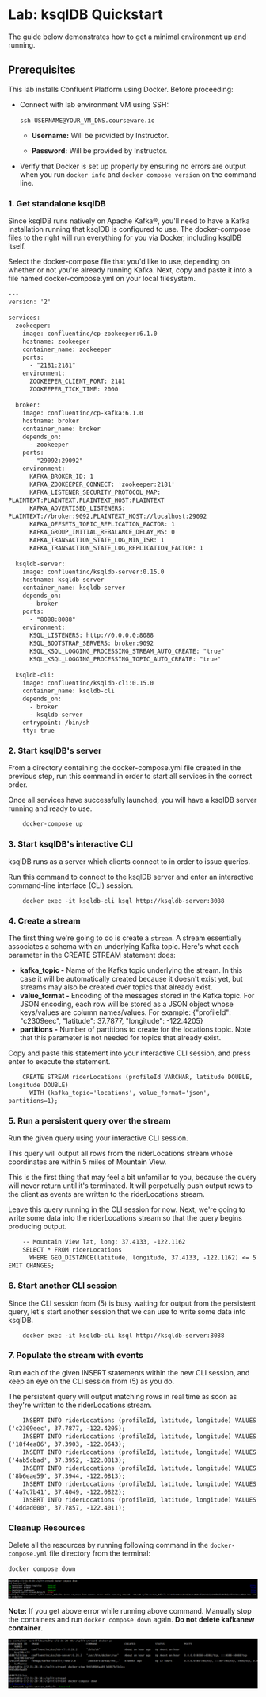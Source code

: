 
Lab: ksqlDB Quickstart
======================

The guide below demonstrates how to get a minimal environment up and running.



## Prerequisites

This lab installs Confluent Platform using Docker. Before proceeding:

- Connect with lab environment VM using SSH:

    `ssh USERNAME@YOUR_VM_DNS.courseware.io`

  *  **Username:** Will be provided by Instructor.

  *  **Password:** Will be provided by Instructor.

- Verify that Docker is set up properly by ensuring no errors are output when you run `docker info` and `docker compose version` on the command line.


### 1. Get standalone ksqlDB

Since ksqlDB runs natively on Apache Kafka®, you'll need to have a Kafka
installation running that ksqlDB is configured to use. The
docker-compose files to the right will run everything for you via
Docker, including ksqlDB itself.

Select the docker-compose file that you'd like to use, depending on
whether or not you're already running Kafka. Next, copy and paste it
into a file named docker-compose.yml on your local filesystem.


```
---
version: '2'

services:
  zookeeper:
    image: confluentinc/cp-zookeeper:6.1.0
    hostname: zookeeper
    container_name: zookeeper
    ports:
      - "2181:2181"
    environment:
      ZOOKEEPER_CLIENT_PORT: 2181
      ZOOKEEPER_TICK_TIME: 2000

  broker:
    image: confluentinc/cp-kafka:6.1.0
    hostname: broker
    container_name: broker
    depends_on:
      - zookeeper
    ports:
      - "29092:29092"
    environment:
      KAFKA_BROKER_ID: 1
      KAFKA_ZOOKEEPER_CONNECT: 'zookeeper:2181'
      KAFKA_LISTENER_SECURITY_PROTOCOL_MAP: PLAINTEXT:PLAINTEXT,PLAINTEXT_HOST:PLAINTEXT
      KAFKA_ADVERTISED_LISTENERS: PLAINTEXT://broker:9092,PLAINTEXT_HOST://localhost:29092
      KAFKA_OFFSETS_TOPIC_REPLICATION_FACTOR: 1
      KAFKA_GROUP_INITIAL_REBALANCE_DELAY_MS: 0
      KAFKA_TRANSACTION_STATE_LOG_MIN_ISR: 1
      KAFKA_TRANSACTION_STATE_LOG_REPLICATION_FACTOR: 1

  ksqldb-server:
    image: confluentinc/ksqldb-server:0.15.0
    hostname: ksqldb-server
    container_name: ksqldb-server
    depends_on:
      - broker
    ports:
      - "8088:8088"
    environment:
      KSQL_LISTENERS: http://0.0.0.0:8088
      KSQL_BOOTSTRAP_SERVERS: broker:9092
      KSQL_KSQL_LOGGING_PROCESSING_STREAM_AUTO_CREATE: "true"
      KSQL_KSQL_LOGGING_PROCESSING_TOPIC_AUTO_CREATE: "true"

  ksqldb-cli:
    image: confluentinc/ksqldb-cli:0.15.0
    container_name: ksqldb-cli
    depends_on:
      - broker
      - ksqldb-server
    entrypoint: /bin/sh
    tty: true
```


### 2. Start ksqlDB's server

From a directory containing the docker-compose.yml file created in the
previous step, run this command in order to start all services in the
correct order.


Once all services have successfully launched, you will have a ksqlDB
server running and ready to use.

```
    docker-compose up
```


### 3. Start ksqlDB's interactive CLI

ksqlDB runs as a server which clients connect to in order to issue
queries.



Run this command to connect to the ksqlDB server and enter an
interactive command-line interface (CLI) session.

```
    docker exec -it ksqldb-cli ksql http://ksqldb-server:8088
```

### 4. Create a stream

The first thing we're going to do is create a `stream`.
A stream essentially associates a schema with an underlying Kafka topic.
Here's what each parameter in the CREATE STREAM statement does:


-   **kafka\_topic -** Name of the Kafka topic underlying the stream. In
    this case it will be automatically created because it doesn't exist
    yet, but streams may also be created over topics that already exist.
-   **value\_format -** Encoding of the messages stored in the Kafka
    topic. For JSON encoding, each row will be stored as a JSON object
    whose keys/values are column names/values. For example:
    {"profileId": "c2309eec", "latitude": 37.7877, "longitude":
    -122.4205}
-   **partitions -** Number of partitions to create for the locations
    topic. Note that this parameter is not needed for topics that
    already exist.


Copy and paste this statement into your interactive CLI session, and
press enter to execute the statement.

```
    CREATE STREAM riderLocations (profileId VARCHAR, latitude DOUBLE, longitude DOUBLE)
      WITH (kafka_topic='locations', value_format='json', partitions=1);
```


### 5. Run a persistent query over the stream

Run the given query using your interactive CLI session.

This query will output all rows from the riderLocations stream whose
coordinates are within 5 miles of Mountain View.

This is the first thing that may feel a bit unfamiliar to you, because
the query will never return until it's terminated. It will perpetually push output
rows to the client as events are written to the riderLocations stream.

Leave this query running in the CLI session for now. Next, we're going
to write some data into the riderLocations stream so that the query
begins producing output.

```
    -- Mountain View lat, long: 37.4133, -122.1162
    SELECT * FROM riderLocations
      WHERE GEO_DISTANCE(latitude, longitude, 37.4133, -122.1162) <= 5 EMIT CHANGES;
```

### 6. Start another CLI session

Since the CLI session from (5) is busy waiting for output from the
persistent query, let's start another session that we can use to write
some data into ksqlDB.


```
    docker exec -it ksqldb-cli ksql http://ksqldb-server:8088
```

### 7. Populate the stream with events

Run each of the given INSERT statements
within the new CLI session, and keep an eye on the CLI session from (5)
as you do.

The persistent query will output matching rows in real time as soon as
they're written to the riderLocations stream.

```
    INSERT INTO riderLocations (profileId, latitude, longitude) VALUES ('c2309eec', 37.7877, -122.4205);
    INSERT INTO riderLocations (profileId, latitude, longitude) VALUES ('18f4ea86', 37.3903, -122.0643);
    INSERT INTO riderLocations (profileId, latitude, longitude) VALUES ('4ab5cbad', 37.3952, -122.0813);
    INSERT INTO riderLocations (profileId, latitude, longitude) VALUES ('8b6eae59', 37.3944, -122.0813);
    INSERT INTO riderLocations (profileId, latitude, longitude) VALUES ('4a7c7b41', 37.4049, -122.0822);
    INSERT INTO riderLocations (profileId, latitude, longitude) VALUES ('4ddad000', 37.7857, -122.4011);
```


### Cleanup Resources


Delete all the resources by running following command in the `docker-compose.yml` file directory from the terminal:

```
docker compose down
```

![](./images/3.png)

**Note:** If you get above error while running above command. Manually stop the containers and run `docker compose down` again. **Do not delete kafkanew container**.

![](./images/4.png)
